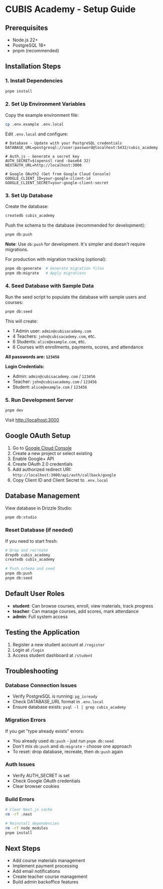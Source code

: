 # CUBIS Academy - Setup Guide

## Prerequisites

- Node.js 22+
- PostgreSQL 18+
- pnpm (recommended)

## Installation Steps

### 1. Install Dependencies

```bash
pnpm install
```

### 2. Set Up Environment Variables

Copy the example environment file:

```bash
cp .env.example .env.local
```

Edit `.env.local` and configure:

```env
# Database - Update with your PostgreSQL credentials
DATABASE_URL=postgresql://user:password@localhost:5432/cubis_academy

# Auth.js - Generate a secret key
AUTH_SECRET=$(openssl rand -base64 32)
NEXTAUTH_URL=http://localhost:3000

# Google OAuth2 (Get from Google Cloud Console)
GOOGLE_CLIENT_ID=your-google-client-id
GOOGLE_CLIENT_SECRET=your-google-client-secret
```

### 3. Set Up Database

Create the database:

```bash
createdb cubis_academy
```

Push the schema to the database (recommended for development):

```bash
pnpm db:push
```

**Note**: Use `db:push` for development. It's simpler and doesn't require migrations.

For production with migration tracking (optional):

```bash
pnpm db:generate  # Generate migration files
pnpm db:migrate   # Apply migrations
```

### 4. Seed Database with Sample Data

Run the seed script to populate the database with sample users and courses:

```bash
pnpm db:seed
```

This will create:
- 1 Admin user: `admin@cubisacademy.com`
- 4 Teachers: `john@cubisacademy.com`, etc.
- 6 Students: `alice@example.com`, etc.
- 6 Courses with enrollments, payments, scores, and attendance

**All passwords are: `123456`**

**Login Credentials:**
- Admin: `admin@cubisacademy.com` / `123456`
- Teacher: `john@cubisacademy.com` / `123456`
- Student: `alice@example.com` / `123456`

### 5. Run Development Server

```bash
pnpm dev
```

Visit [http://localhost:3000](http://localhost:3000)

## Google OAuth Setup

1. Go to [Google Cloud Console](https://console.cloud.google.com/)
2. Create a new project or select existing
3. Enable Google+ API
4. Create OAuth 2.0 credentials
5. Add authorized redirect URI: `http://localhost:3000/api/auth/callback/google`
6. Copy Client ID and Client Secret to `.env.local`

## Database Management

View database in Drizzle Studio:

```bash
pnpm db:studio
```

### Reset Database (if needed)

If you need to start fresh:

```bash
# Drop and recreate
dropdb cubis_academy
createdb cubis_academy

# Push schema and seed
pnpm db:push
pnpm db:seed
```

## Default User Roles

- **student**: Can browse courses, enroll, view materials, track progress
- **teacher**: Can manage courses, add scores, mark attendance
- **admin**: Full system access

## Testing the Application

1. Register a new student account at `/register`
2. Login at `/login`
3. Access student dashboard at `/student`

## Troubleshooting

### Database Connection Issues

- Verify PostgreSQL is running: `pg_isready`
- Check DATABASE_URL format in `.env.local`
- Ensure database exists: `psql -l | grep cubis_academy`

### Migration Errors

If you get "type already exists" errors:
- You already used `db:push` - just run `pnpm db:seed`
- Don't mix `db:push` and `db:migrate` - choose one approach
- To reset: drop database, recreate, then `db:push` again

### Auth Issues

- Verify AUTH_SECRET is set
- Check Google OAuth credentials
- Clear browser cookies

### Build Errors

```bash
# Clear Next.js cache
rm -rf .next

# Reinstall dependencies
rm -rf node_modules
pnpm install
```

## Next Steps

- Add course materials management
- Implement payment processing
- Add email notifications
- Create teacher course management
- Build admin backoffice features
